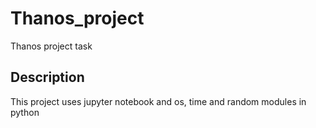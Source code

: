# Thanos_project
 Thanos project task 
## Description
This project uses jupyter notebook and os, time and random modules in python
